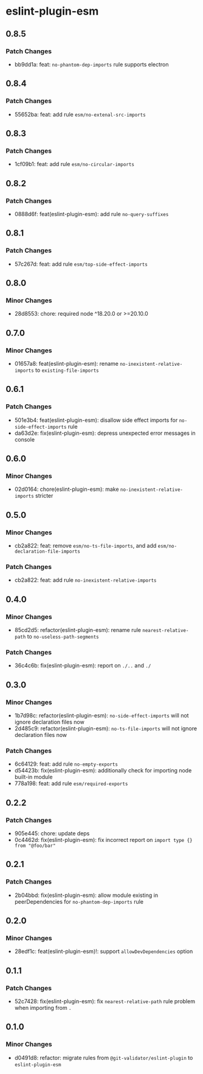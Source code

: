 # eslint-plugin-esm

## 0.8.5

### Patch Changes

- bb9dd1a: feat: `no-phantom-dep-imports` rule supports electron

## 0.8.4

### Patch Changes

- 55652ba: feat: add rule `esm/no-extenal-src-imports`

## 0.8.3

### Patch Changes

- 1cf09b1: feat: add rule `esm/no-circular-imports`

## 0.8.2

### Patch Changes

- 0888d6f: feat(eslint-plugin-esm): add rule `no-query-suffixes`

## 0.8.1

### Patch Changes

- 57c267d: feat: add rule `esm/top-side-effect-imports`

## 0.8.0

### Minor Changes

- 28d8553: chore: required node ^18.20.0 or >=20.10.0

## 0.7.0

### Minor Changes

- 01657a8: feat(eslint-plugin-esm): rename `no-inexistent-relative-imports` to `existing-file-imports`

## 0.6.1

### Patch Changes

- 501e3b4: feat(eslint-plugin-esm): disallow side effect imports for `no-side-effect-imports` rule
- da63d2e: fix(eslint-plugin-esm): depress unexpected error messages in console

## 0.6.0

### Minor Changes

- 02d0164: chore(eslint-plugin-esm): make `no-inexistent-relative-imports` stricter

## 0.5.0

### Minor Changes

- cb2a822: feat: remove `esm/no-ts-file-imports`, and add `esm/no-declaration-file-imports`

### Patch Changes

- cb2a822: feat: add rule `no-inexistent-relative-imports`

## 0.4.0

### Minor Changes

- 85cd2d5: refactor(eslint-plugin-esm): rename rule `nearest-relative-path` to `no-useless-path-segments`

### Patch Changes

- 36c4c6b: fix(eslint-plugin-esm): report on `./..` and `./`

## 0.3.0

### Minor Changes

- 1b7d98c: refactor(eslint-plugin-esm): `no-side-effect-imports` will not ignore declaration files now
- 2d485c9: refactor(eslint-plugin-esm): `no-ts-file-imports` will not ignore declaration files now

### Patch Changes

- 6c64129: feat: add rule `no-empty-exports`
- d54423b: fix(eslint-plugin-esm): additionally check for importing node built-in module
- 778a198: feat: add rule `esm/required-exports`

## 0.2.2

### Patch Changes

- 905e445: chore: update deps
- 0c4462d: fix(eslint-plugin-esm): fix incorrect report on `import type {} from "@foo/bar"`

## 0.2.1

### Patch Changes

- 2b04bbd: fix(eslint-plugin-esm): allow module existing in peerDependencies for `no-phantom-dep-imports` rule

## 0.2.0

### Minor Changes

- 28edf1c: feat(eslint-plugin-esm)!: support `allowDevDependencies` option

## 0.1.1

### Patch Changes

- 52c7428: fix(eslint-plugin-esm): fix `nearest-relative-path` rule problem when importing from `.`

## 0.1.0

### Minor Changes

- d0491d8: refactor: migrate rules from `@git-validator/eslint-plugin` to `eslint-plugin-esm`
